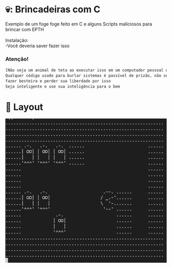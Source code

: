 # 💀: Brincadeiras com C
Exemplo de um foge foge feito em C e alguns Scripts maliciosos para brincar com EPTH
<br>
<br>
Instalação:
<br>
-Você deveria saver fazer isso
### Atenção!

```bash
[Não seja um animal de teta ao executar isso em um computador pessoal ou de empresa]
Qualquer código usado para burlar sistemas é passível de prizão, não seja um tolo em querer 
fazer besteira e perder sua liberdade por isso
Seja inteligente e use sua inteligência para o bem
```

# :art: Layout

![alt text](https://github.com/LuanMattos/c/blob/main/imagens/fogefoge.png "Screenshot 1")

